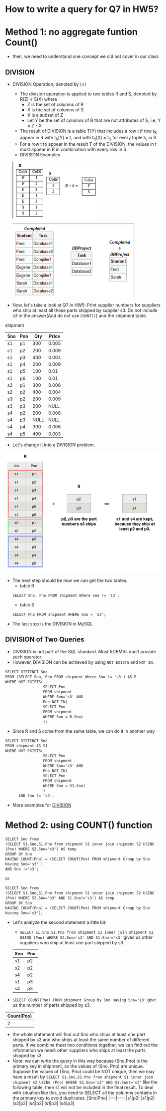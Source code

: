 # How to write a query for Q7 in HW5?
# Method 1: no aggregate funtion Count()
+ then, we need to understand one concept we did not cover in our class
## DIVISION
+ DIVISION Operation, denoted by (÷)
  - The division operation is applied to two tables R and S, denoted by R(Z) ÷ S(X) where
    + Z is the set of columns of R
    + X is the set of columns of S
    + X is a subset of Z
    + Let Y be the set of columns of R that are not attributes of S, i.e, Y = Z - X
  - The result of DIVISION is a table T(Y) that includes a row t if row t<sub>R</sub> appear in R with t<sub>R</sub>[Y] = t, and with t<sub>R</sub>[X] = t<sub>S</sub> for every tuple t<sub>S</sub> in S.
  - For a row t to appear in the result T of the DIVISION, the values in t must appear in R in combination with every row in S.
  - DIVISION Examples
  
  ![division](../Resources/division1.png)
  
  
  ![division2](../Resources/division2.png)

+ Now, let's take a look at Q7 in HW5: Print supplier numbers for suppliers who ship at least all those parts shipped by supplier s3. Do not include s3 in the answer(And do not use `COUNT()`) and the shipment table.

shipment

|Sno|Pno|Qty|Price|
|---|---|---|---|
|s1|p1|300|0.005|
|s1|p2|200|0.009|
|s1|p3|400|0.004|
|s1|p4|200|0.009|
|s1|p5|100|0.01|
|s1|p6|100|0.01|
|s2|p1|300|0.006|
|s2|p2|400|0.004|
|s3|p2|200|0.009|
|s3|p3|200|NULL|
|s4|p2|200|0.008|
|s4|p3|NULL|NULL|
|s4|p4|300|0.006|
|s4|p5|400|0.003|

+ Let's change it into a DIVISION problem. 

![division3](../Resources/divsion3.png)

+ The next step should be how we can get the two tables.
  - table R
  ~~~~
  SELECT Sno, Pno FROM shipment Where Sno != 's3';
  ~~~~
  - table S
  ~~~~
  SELECT Pno FROM shipment WHERE Sno = 's3';
  ~~~~
+ The last step is the DIVISION in MySQL
## DIVISION of Two Queries
+ DIVISION is not part of the SQL standard. Most RDBMSs don’t provide such operator.
+ However, DIVISION can be achieved by using `NOT EXISTS` and `NOT IN`.

~~~~
SELECT DISTINCT Sno
FROM (SELECT Sno, Pno FROM shipment Where Sno != 's3') AS R
WHERE NOT EXISTS(
                 SELECT Pno
                 FROM shipment
                 WHERE Sno='s3' AND
                 Pno NOT IN(
                 SELECT Pno
                 FROM shipment
                 WHERE Sno = R.Sno)
                 );
~~~~
+ Since R and S come from the same table, we can do it in another way
~~~~
SELECT DISTINCT Sno
FROM shipment AS S1
WHERE NOT EXISTS(
                 SELECT Pno
                 FROM shipment
                 WHERE Sno='s3' AND
                 Pno NOT IN(
                 SELECT Pno
                 FROM shipment
                 WHERE Sno = S1.Sno)
                 )
      AND Sno != 's3';
~~~~
+ More examples for [DIVISION](https://www.red-gate.com/simple-talk/sql/t-sql-programming/divided-we-stand-the-sql-of-relational-division/)

# Method 2: using COUNT() function
~~~
SELECT Sno from 
(SELECT S1.Sno,S1.Pno from shipment S1 inner join shipment S2 USING (Pno) WHERE S2.Sno='s3') AS temp
GROUP BY Sno
HAVING COUNT(Pno) = (SELECT COUNT(Pno) FROM shipment Group by Sno Having Sno='s3' )
AND Sno !='s3';
~~~

or

~~~
SELECT Sno from 
(SELECT S1.Sno,S1.Pno from shipment S1 inner join shipment S2 USING (Pno) WHERE S2.Sno='s3' AND S1.Sno!='s3') AS temp
GROUP BY Sno
HAVING COUNT(Pno) = (SELECT COUNT(Pno) FROM shipment Group by Sno Having Sno='s3');
~~~

+ Let's analyze the second statement a little bit:
  - `SELECT S1.Sno,S1.Pno from shipment S1 inner join shipment S2 USING (Pno) WHERE S2.Sno='s3' AND S1.Sno!='s3'` gives us other suppliers who ship at least one part shipped by s3.
  
  |Sno|Pno|
  |---|---|
  |s1|p2|
  |s2|p2|
  |s4|p2|
  |s1|p3|
  |s4|p3|
  
 - `SELECT COUNT(Pno) FROM shipment Group by Sno Having Sno='s3'` give us the number of parts shipped by s3.
 
 |Count(Pno)|
 |---|
 |2|
 
 - the whole statement will find out Sno who ships at least one part shipped by s3 and who ships at least the same number of different parts. If we combine thest two conditions together, we can find out the information we need: other suppliers who ships at least the parts shipped by s3.
 - Note: we can write the query in this way because (Sno,Pno) is the primary key in shipment, so the values of (Sno, Pno) are unique. Suppose the values of (Sno, Pno) could be NOT unique, then we may have a result by  `SELECT S1.Sno,S1.Pno from shipment S1 inner join shipment S2 USING (Pno) WHERE S2.Sno='s3' AND S1.Sno!='s3'` like the following table, then s1 will not be included in the final result. To deal with situation like this, you need to SELECT all the columns contains in the primary key to avoid duplicates.
  |Sno|Pno|
  |---|---|
  |s1|p2|
  |s1|p2|
  |s2|p2|
  |s4|p2|
  |s1|p3|
  |s4|p3|
  
